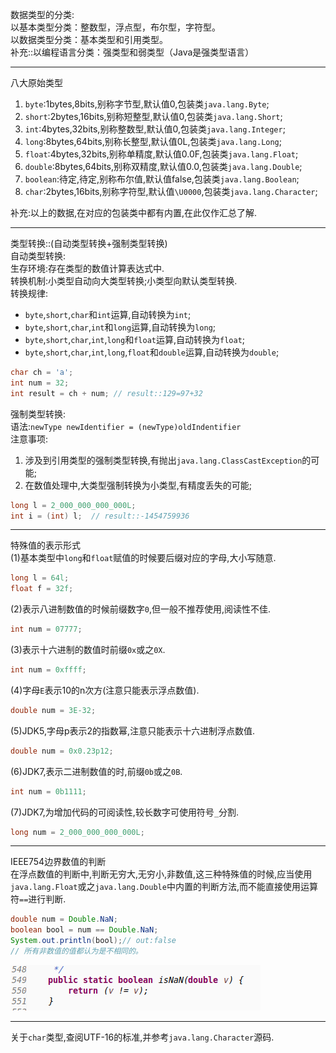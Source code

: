 数据类型的分类:  
以基本类型分类：整数型，浮点型，布尔型，字符型。  
以数据类型分类：基本类型和引用类型。  
补充::以编程语言分类：强类型和弱类型（Java是强类型语言）  

---

八大原始类型  
1. `byte`:1bytes,8bits,别称字节型,默认值0,包装类`java.lang.Byte`;  
1. `short`:2bytes,16bits,别称短整型,默认值0,包装类`java.lang.Short`;  
1. `int`:4bytes,32bits,别称整数型,默认值0,包装类`java.lang.Integer`;  
1. `long`:8bytes,64bits,别称长整型,默认值0L,包装类`java.lang.Long`;  
1. `float`:4bytes,32bits,别称单精度,默认值0.0F,包装类`java.lang.Float`;  
1. `double`:8bytes,64bits,别称双精度,默认值0.0,包装类`java.lang.Double`;  
1. `boolean`:待定,待定,别称布尔值,默认值false,包装类`java.lang.Boolean`;  
1. `char`:2bytes,16bits,别称字符型,默认值`\U0000`,包装类`java.lang.Character`;  

补充:以上的数据,在对应的包装类中都有内置,在此仅作汇总了解.  

---

类型转换::(自动类型转换+强制类型转换)  
自动类型转换:  
生存环境:存在类型的数值计算表达式中.  
转换机制:小类型自动向大类型转换;小类型向默认类型转换.  
转换规律:  
- `byte`,`short`,`char`和`int`运算,自动转换为`int`;  
- `byte`,`short`,`char`,`int`和`long`运算,自动转换为`long`;  
- `byte`,`short`,`char`,`int`,`long`和`float`运算,自动转换为`float`;  
- `byte`,`short`,`char`,`int`,`long`,`float`和`double`运算,自动转换为`double`;  

```java
char ch = 'a';  
int num = 32;  
int result = ch + num; // result::129=97+32
```  
强制类型转换:  
语法:`newType newIdentifier = (newType)oldIndentifier`  
注意事项:  
1. 涉及到引用类型的强制类型转换,有抛出`java.lang.ClassCastException`的可能;  
1. 在数值处理中,大类型强制转换为小类型,有精度丢失的可能;  

```java
long l = 2_000_000_000_000L;
int i = (int) l;  // result::-1454759936
```  

---

特殊值的表示形式  
(1)基本类型中`long`和`float`赋值的时候要后缀对应的字母,大小写随意.  
```java
long l = 64l;
float f = 32f;
```  
(2)表示八进制数值的时候前缀数字`0`,但一般不推荐使用,阅读性不佳.  
```java
int num = 07777;
```  
(3)表示十六进制的数值时前缀`0x`或之`0X`.  
```java
int num = 0xffff;
```  
(4)字母`E`表示10的n次方(注意只能表示浮点数值).  
```java
double num = 3E-32;
```  
(5)JDK5,字母p表示2的指数幂,注意只能表示十六进制浮点数值.  
```java
double num = 0x0.23p12;
```  
(6)JDK7,表示二进制数值的时,前缀`0b`或之`0B`.  
```java
int num = 0b1111;
```  
(7)JDK7,为增加代码的可阅读性,较长数字可使用符号`_`分割.  
```java
long num = 2_000_000_000_000L;
```  

---

IEEE754边界数值的判断  
在浮点数值的判断中,判断无穷大,无穷小,非数值,这三种特殊值的时候,应当使用`java.lang.Float`或之`java.lang.Double`中内置的判断方法,而不能直接使用运算符`==`进行判断.  
```java
double num = Double.NaN;
boolean bool = num == Double.NaN;
System.out.println(bool);// out:false
// 所有非数值的值都认为是不相同的。
```  
![](assets/markdown-img-paste-20191210200218430.png)  

---

关于`char`类型,查阅UTF-16的标准,并参考`java.lang.Character`源码.  
